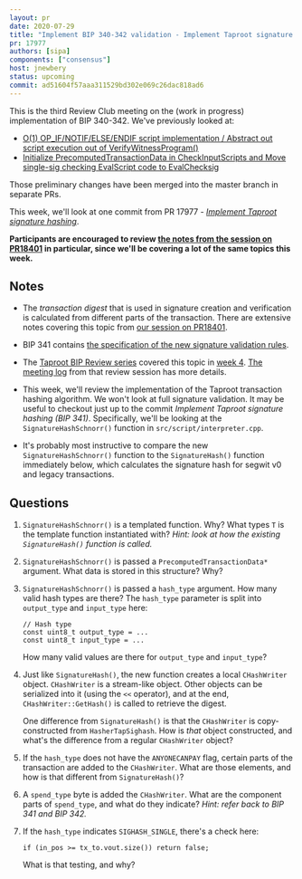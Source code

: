 ```yaml
---
layout: pr
date: 2020-07-29
title: "Implement BIP 340-342 validation - Implement Taproot signature hashing"
pr: 17977
authors: [sipa]
components: ["consensus"]
host: jnewbery
status: upcoming
commit: ad51604f57aaa311529bd302e069c26dac818ad6
---
```


This is the third Review Club meeting on the (work in progress) implementation
of BIP 340-342.  We've previously looked at:

- [O(1) OP_IF/NOTIF/ELSE/ENDIF script implementation / Abstract out script
  execution out of VerifyWitnessProgram()](./16902)
- [Initialize PrecomputedTransactionData in CheckInputScripts and Move
  single-sig checking EvalScript code to EvalChecksig](./18401)

Those preliminary changes have been merged into the master branch in separate PRs.

This week, we'll look at one commit from PR 17977 - _[Implement Taproot
signature
hashing](https://github.com/bitcoin-core-review-club/bitcoin/commit/41d08f5d77f52bec0e31bb081d85fff2d67d0467)_.

**Participants are encouraged to review [the notes from the session on
PR18401](./18401) in particular, since we'll be covering a lot of the same
topics this week.**

## Notes

- The _transaction digest_ that is used in signature creation and verification
  is calculated from different parts of the transaction. There are extensive
  notes covering this topic from [our session on
PR18401](https://bitcoincore.reviews/18401#pr-18401-initialize-precomputedtransactiondata-in-checkinputscripts).

- BIP 341 contains [the specification of the new signature validation
  rules](https://github.com/bitcoin/bips/blob/master/bip-0341.mediawiki#signature-validation-rules).

- The [Taproot BIP Review series](https://github.com/ajtowns/taproot-review/)
  covered this topic in [week
  4](https://github.com/ajtowns/taproot-review/blob/master/week-4.md#signature-details).
  [The meeting
  log](http://www.erisian.com.au/meetbot/taproot-bip-review/2019/taproot-bip-review.2019-11-26-19.01.log.html)
  from that review session has more details.

- This week, we'll review the implementation of the Taproot transaction hashing
  algorithm. We won't look at full signature validation. It may be useful to
  checkout just up to the commit _Implement Taproot signature hashing (BIP 341)_.
  Specifically, we'll be looking at the `SignatureHashSchnorr()` function in
  `src/script/interpreter.cpp`.

- It's probably most instructive to compare the new `SignatureHashSchnorr()`
  function to the `SignatureHash()` function immediately below, which
  calculates the signature hash for segwit v0 and legacy transactions.

## Questions

1. `SignatureHashSchnorr()` is a templated function. Why?  What types `T` is
   the template function instantiated with? _Hint: look at how the existing
   `SignatureHash()` function is called._

2. `SignatureHashSchnorr()` is passed a `PrecomputedTransactionData*` argument.
   What data is stored in this structure? Why?

3. `SignatureHashSchnorr()` is passed a `hash_type` argument. How many valid
   hash types are there? The `hash_type` parameter is split into `output_type`
   and `input_type` here:

     ```
     // Hash type
     const uint8_t output_type = ...
     const uint8_t input_type = ...
     ```

     How many valid values are there for `output_type` and `input_type`?

4. Just like `SignatureHash()`, the new function creates a local `CHashWriter`
   object. `CHashWriter` is a stream-like object. Other objects can be
   serialized into it (using the `<<` operator), and at the end,
   `CHashWriter::GetHash()` is called to retrieve the digest.

     One difference from `SignatureHash()` is that the `CHashWriter` is
     copy-constructed from `HasherTapSighash`. How is _that_ object constructed, and
     what's the difference from a regular `CHashWriter` object?

5. If the `hash_type` does not have the `ANYONECANPAY` flag, certain parts of
   the transaction are added to the `CHashWriter`. What are those elements, and
   how is that different from `SignatureHash()`?

6. A `spend_type` byte is added the `CHashWriter`. What are the component parts
   of `spend_type`, and what do they indicate? _Hint: refer back to BIP 341 and
   BIP 342._

7. If the `hash_type` indicates `SIGHASH_SINGLE`, there's a check here:

     `if (in_pos >= tx_to.vout.size()) return false;`

     What is that testing, and why?

<!-- TODO: After meeting, uncomment and add meeting log between the irc tags
## Meeting Log

{% irc %}
{% endirc %}
-->
